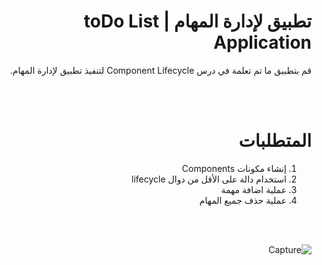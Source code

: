 

<div dir="rtl" >
 
# تطبيق لإدارة المهام | toDo List Application


قم بتطبيق ما تم تعلمة في درس Component Lifecycle لتنفيذ تطبيق لإدارة المهام.

  <br/>
  <br/> 
  
  # المتطلبات
  1. إنشاء مكونات Components
  2. استخدام دالة على الأقل من دوال lifecycle
  3. عملية اضافة مهمة
  4. عملية حذف جميع المهام
  

  <br/>
  <br/> 
    
  
 
 
![Capture](https://user-images.githubusercontent.com/82495629/120548597-334faf80-c3fb-11eb-945b-e6ddc6e23a81.PNG)
